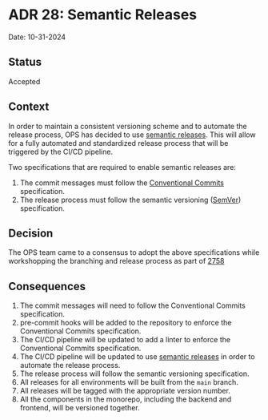# ADR 28: Semantic Releases

Date: 10-31-2024

## Status

Accepted

## Context

In order to maintain a consistent versioning scheme and to automate the release process, OPS has decided to use
[semantic releases](https://github.com/semantic-release/semantic-release).
This will allow for a fully automated and standardized release process that will be triggered by the CI/CD pipeline.

Two specifications that are required to enable semantic releases are:

1. The commit messages must follow the [Conventional Commits](https://www.conventionalcommits.org/en/v1.0.0/) specification.
2. The release process must follow the semantic versioning ([SemVer](https://semver.org)) specification.

## Decision

The OPS team came to a consensus to adopt the above specifications while workshopping the branching and release process as part of
[2758](https://github.com/HHS/OPRE-OPS/issues/2758)

## Consequences

1. The commit messages will need to follow the Conventional Commits specification.
2. pre-commit hooks will be added to the repository to enforce the Conventional Commits specification.
3. The CI/CD pipeline will be updated to add a linter to enforce the Conventional Commits specification.
4. The CI/CD pipeline will be updated to use [semantic releases](https://github.com/semantic-release/semantic-release)
in order to automate the release process.
5. The release process will follow the semantic versioning specification.
6. All releases for all environments will be built from the `main` branch.
7. All releases will be tagged with the appropriate version number.
8. All the components in the monorepo, including the backend and frontend, will be versioned together.
